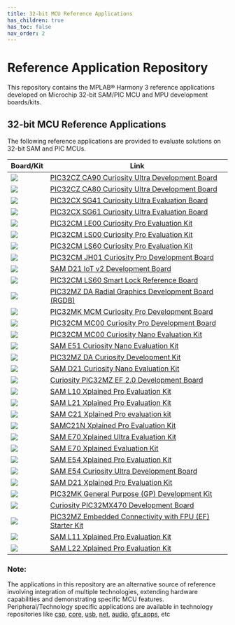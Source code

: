 ```yaml
---
title: 32-bit MCU Reference Applications
has_children: true
has_toc: false
nav_order: 2
---
```

# Reference Application Repository

This repository contains the MPLAB® Harmony 3 reference applications developed on Microchip 32-bit SAM/PIC MCU and MPU development boards/kits.

## 32-bit MCU Reference Applications

The following reference applications are provided to evaluate solutions on 32-bit SAM and PIC MCUs.

| Board/Kit | Link |
| ---   | --- |
|  <img src = "./pic32cz_ca90_cult/image.jpg"> | [PIC32CZ CA90 Curiosity Ultra Development Board](./pic32cz_ca90_cult/readme.md) |
|  <img src = "./pic32cz_ca80_cult/image.jpg"> | [PIC32CZ CA80 Curiosity Ultra Development Board](./pic32cz_ca80_cult/readme.md) |
|  <img src = "./pic32cx_sg41_cult/image.jpg"> | [PIC32CX SG41 Curiosity Ultra Evaluation Board](./pic32cx_sg41_cult/readme.md) |
|  <img src = "./pic32cx_sg61_cult/image.jpg"> | [PIC32CX SG61 Curiosity Ultra Evaluation Board](./pic32cx_sg61_cult/readme.md) |
|  <img src = "./pic32cm_le00_curiosity_pro/image.jpg"> | [PIC32CM LE00 Curiosity Pro Evaluation Kit](./pic32cm_le00_curiosity_pro/readme.md) |
|  <img src = "./pic32cm_ls00_curiosity_pro/image.jpg"> | [PIC32CM LS00 Curiosity Pro Evaluation Kit](./pic32cm_ls00_curiosity_pro/readme.md) |
|  <img src = "./pic32cm_ls60_curiosity_pro/image.jpg"> | [PIC32CM LS60 Curiosity Pro Evaluation Kit](./pic32cm_ls60_curiosity_pro/readme.md) |
|  <img src = "./pic32cm_jh01_curiosity_pro/image.jpg"> | [PIC32CM JH01 Curiosity Pro Development Board](./pic32cm_jh01_curiosity_pro/readme.md) |
|  <img src = "./sam_d21_iot_v2/image.jpg">  | [SAM D21 IoT v2 Development Board](./sam_d21_iot_v2/readme.md) |
|  <img src = "./pic32cm_ls60_rd/image.jpg"> | [PIC32CM LS60 Smart Lock Reference Board](./pic32cm_ls60_rd/readme.md) |
|  <img src = "./pic32mz_da_rgdb/image.jpg">  | [PIC32MZ DA Radial Graphics Development Board (RGDB)](./pic32mz_da_rgdb/readme.md) |
|  <img src = "./pic32mk_mcm_curiosity_pro/image.jpg"> | [PIC32MK MCM Curiosity Pro Development Board](./pic32mk_mcm_curiosity_pro/readme.md) |
|  <img src = "./pic32cm_mc00_curiosity_pro/image.jpg">  | [PIC32CM MC00 Curiosity Pro Development Board](./pic32cm_mc00_curiosity_pro/readme.md) |
|  <img src = "./pic32cm_mc00_cnano/image.jpg">  | [PIC32CM MC00 Curiosity Nano Evaluation Kit](./pic32cm_mc00_cnano/readme.md) |
|  <img src = "./sam_e51_cnano/image.jpg">  | [SAM E51 Curiosity Nano Evaluation Kit](./sam_e51_cnano/readme.md) |
|  <img src = "./pic32mz_da_curiosity/image.jpg">  | [PIC32MZ DA Curiosity Development Kit](./pic32mz_da_curiosity/readme.md) |
|  <img src = "./sam_d21_cnano/image.jpg">  | [SAM D21 Curiosity Nano Evaluation Kit](./sam_d21_cnano/readme.md) |
|  <img src = "./pic32mz_ef_curiosity_v2/image.jpg">  | [Curiosity PIC32MZ EF 2.0 Development Board](./pic32mz_ef_curiosity_v2/readme.md) |
|  <img src = "./sam_l10_xpro/image.jpg">  | [SAM L10 Xplained Pro Evaluation Kit](./sam_l10_xpro/readme.md) |
|  <img src = "./sam_l21_xpro/image.jpg">  | [SAM L21 Xplained Pro Evaluation Kit](./sam_l21_xpro/readme.md) |
|  <img src = "./sam_c21_xpro/image.jpg">  | [SAM C21 Xplained Pro evaluation kit](./sam_c21_xpro/readme.md) |
|  <img src = "./sam_c21n_xpro/image.jpg">  | [SAMC21N Xplained Pro Evaluation Kit](./sam_c21n_xpro/readme.md) |
|  <img src = "./sam_e70_xult/image.jpg">  | [SAM E70 Xplained Ultra Evaluation Kit](./sam_e70_xult/readme.md) |
|  <img src = "./sam_e70_xpld/image.jpg">  | [SAM E70 Xplained Evaluation Kit](./sam_e70_xpld/readme.md) |
|  <img src = "./sam_e54_xpro/image.jpg">  | [SAM E54 Xplained Pro Evaluation Kit](./sam_e54_xpro/readme.md) |
|  <img src = "./sam_e54_cult/image.jpg">  | [SAM E54 Curiosity Ultra Development Board](./sam_e54_cult/readme.md) |
|  <img src = "./sam_d21_xpro/image.jpg">  | [SAM D21 Xplained Pro Evaluation Kit](./sam_d21_xpro/readme.md) |
|  <img src = "./pic32mk_gp_db/image.jpg">  | [PIC32MK General Purpose (GP) Development Kit](./pic32mk_gp_db/readme.md) |
|  <img src = "./pic32mx470_curiosity/image.jpg">  | [Curiosity PIC32MX470 Development Board](./pic32mx470_curiosity/readme.md) |
|  <img src = "./pic32mz_ef_sk/image.jpg">  | [PIC32MZ Embedded Connectivity with FPU (EF) Starter Kit](./pic32mz_ef_sk/readme.md) |
|  <img src = "./sam_l11_xpro/image.jpg">  | [SAM L11 Xplained Pro Evaluation Kit](./sam_l11_xpro/readme.md) |
|  <img src = "./sam_l22_xpro/image.jpg">  | [SAM L22 Xplained Pro Evaluation Kit](./sam_l22_xpro/readme.md) |

### **Note:**
The applications in this repository are an alternative source of reference involving integration of multiple technologies, extending hardware capabilities and demonstrating specific MCU features.
Peripheral/Technology specific applications are available in technology repositories like [csp](https://github.com/Microchip-MPLAB-Harmony/csp), [core](https://github.com/Microchip-MPLAB-Harmony/core), [usb](https://github.com/Microchip-MPLAB-Harmony/usb), [net](https://github.com/Microchip-MPLAB-Harmony/net), [audio](https://github.com/Microchip-MPLAB-Harmony/audio), [gfx_apps](https://github.com/Microchip-MPLAB-Harmony/gfx_apps), etc
